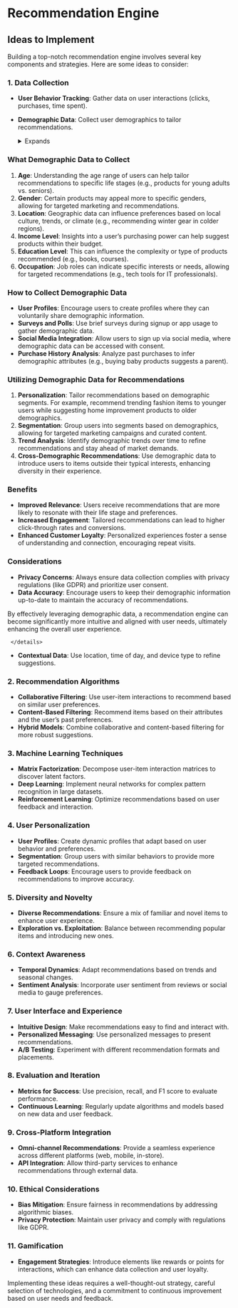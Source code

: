 # Recommendation Engine

## Ideas to Implement 

Building a top-notch recommendation engine involves several key components and strategies. Here are some ideas to consider:

### 1. **Data Collection**
   - **User Behavior Tracking**: Gather data on user interactions (clicks, purchases, time spent).
   - **Demographic Data**: Collect user demographics to tailor recommendations.
     <details>
        <summary>Expands</summary>

         Collecting and utilizing demographic data can significantly enhance the personalization of a recommendation engine. Here’s a deeper look at how it works and its benefits:

### What Demographic Data to Collect
1. **Age**: Understanding the age range of users can help tailor recommendations to specific life stages (e.g., products for young adults vs. seniors).
2. **Gender**: Certain products may appeal more to specific genders, allowing for targeted marketing and recommendations.
3. **Location**: Geographic data can influence preferences based on local culture, trends, or climate (e.g., recommending winter gear in colder regions).
4. **Income Level**: Insights into a user’s purchasing power can help suggest products within their budget.
5. **Education Level**: This can influence the complexity or type of products recommended (e.g., books, courses).
6. **Occupation**: Job roles can indicate specific interests or needs, allowing for targeted recommendations (e.g., tech tools for IT professionals).

### How to Collect Demographic Data
- **User Profiles**: Encourage users to create profiles where they can voluntarily share demographic information.
- **Surveys and Polls**: Use brief surveys during signup or app usage to gather demographic data.
- **Social Media Integration**: Allow users to sign up via social media, where demographic data can be accessed with consent.
- **Purchase History Analysis**: Analyze past purchases to infer demographic attributes (e.g., buying baby products suggests a parent).

### Utilizing Demographic Data for Recommendations
1. **Personalization**: Tailor recommendations based on demographic segments. For example, recommend trending fashion items to younger users while suggesting home improvement products to older demographics.
2. **Segmentation**: Group users into segments based on demographics, allowing for targeted marketing campaigns and curated content.
3. **Trend Analysis**: Identify demographic trends over time to refine recommendations and stay ahead of market demands.
4. **Cross-Demographic Recommendations**: Use demographic data to introduce users to items outside their typical interests, enhancing diversity in their experience.

### Benefits
- **Improved Relevance**: Users receive recommendations that are more likely to resonate with their life stage and preferences.
- **Increased Engagement**: Tailored recommendations can lead to higher click-through rates and conversions.
- **Enhanced Customer Loyalty**: Personalized experiences foster a sense of understanding and connection, encouraging repeat visits.

### Considerations
- **Privacy Concerns**: Always ensure data collection complies with privacy regulations (like GDPR) and prioritize user consent.
- **Data Accuracy**: Encourage users to keep their demographic information up-to-date to maintain the accuracy of recommendations.

By effectively leveraging demographic data, a recommendation engine can become significantly more intuitive and aligned with user needs, ultimately enhancing the overall user experience.
        
     </details>
   - **Contextual Data**: Use location, time of day, and device type to refine suggestions.

### 2. **Recommendation Algorithms**
   - **Collaborative Filtering**: Use user-item interactions to recommend based on similar user preferences.
   - **Content-Based Filtering**: Recommend items based on their attributes and the user’s past preferences.
   - **Hybrid Models**: Combine collaborative and content-based filtering for more robust suggestions.

### 3. **Machine Learning Techniques**
   - **Matrix Factorization**: Decompose user-item interaction matrices to discover latent factors.
   - **Deep Learning**: Implement neural networks for complex pattern recognition in large datasets.
   - **Reinforcement Learning**: Optimize recommendations based on user feedback and interaction.

### 4. **User Personalization**
   - **User Profiles**: Create dynamic profiles that adapt based on user behavior and preferences.
   - **Segmentation**: Group users with similar behaviors to provide more targeted recommendations.
   - **Feedback Loops**: Encourage users to provide feedback on recommendations to improve accuracy.

### 5. **Diversity and Novelty**
   - **Diverse Recommendations**: Ensure a mix of familiar and novel items to enhance user experience.
   - **Exploration vs. Exploitation**: Balance between recommending popular items and introducing new ones.

### 6. **Context Awareness**
   - **Temporal Dynamics**: Adapt recommendations based on trends and seasonal changes.
   - **Sentiment Analysis**: Incorporate user sentiment from reviews or social media to gauge preferences.

### 7. **User Interface and Experience**
   - **Intuitive Design**: Make recommendations easy to find and interact with.
   - **Personalized Messaging**: Use personalized messages to present recommendations.
   - **A/B Testing**: Experiment with different recommendation formats and placements.

### 8. **Evaluation and Iteration**
   - **Metrics for Success**: Use precision, recall, and F1 score to evaluate performance.
   - **Continuous Learning**: Regularly update algorithms and models based on new data and user feedback.

### 9. **Cross-Platform Integration**
   - **Omni-channel Recommendations**: Provide a seamless experience across different platforms (web, mobile, in-store).
   - **API Integration**: Allow third-party services to enhance recommendations through external data.

### 10. **Ethical Considerations**
   - **Bias Mitigation**: Ensure fairness in recommendations by addressing algorithmic biases.
   - **Privacy Protection**: Maintain user privacy and comply with regulations like GDPR.

### 11. **Gamification**
   - **Engagement Strategies**: Introduce elements like rewards or points for interactions, which can enhance data collection and user loyalty.

Implementing these ideas requires a well-thought-out strategy, careful selection of technologies, and a commitment to continuous improvement based on user needs and feedback.
